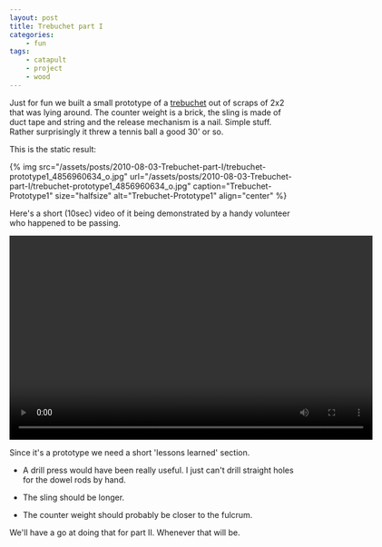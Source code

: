 ```yaml
---
layout: post
title: Trebuchet part I
categories:
    - fun
tags:
    - catapult
    - project
    - wood
---
```


Just for fun we built a small prototype of a [trebuchet](http://en.wikipedia.org/wiki/Trebuchet) out of scraps of 2x2 that was lying around. The counter weight is a brick, the sling is made of duct tape and string and the release mechanism is a nail. Simple stuff. Rather surprisingly it threw a tennis ball a good 30' or so.

This is the static result:

{% img src="/assets/posts/2010-08-03-Trebuchet-part-I/trebuchet-prototype1_4856960634_o.jpg" url="/assets/posts/2010-08-03-Trebuchet-part-I/trebuchet-prototype1_4856960634_o.jpg" caption="Trebuchet-Prototype1" size="halfsize" alt="Trebuchet-Prototype1" align="center" %}

Here's a short (10sec) video of it being demonstrated by a handy volunteer who happened to be passing.

<video width="640" height="360" controls>
  <source src="/assets/posts/2010-08-03-Trebuchet-part-I/trebuchet-prototype1_4856960006.avi" type="video/avi">
  Your browser does not support the video tag.
</video>

Since it's a prototype we need a short 'lessons learned' section.

* A drill press would have been really useful. I just can't drill straight holes for the dowel rods by hand.

* The sling should be longer.

* The counter weight should probably be closer to the fulcrum.

We'll have a go at doing that for part II. Whenever that will be.